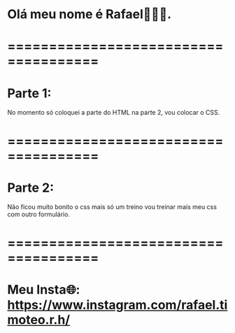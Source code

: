 # Olá meu nome é Rafael👋👋👋.

# =====================================

# Parte 1:
No momento só coloquei a parte do HTML na parte 2, vou colocar o CSS.

# =====================================

# Parte 2:
Não ficou muito bonito o css mais só um treino vou treinar mais meu css com outro formulário.

# =====================================

# Meu Insta🌐: https://www.instagram.com/rafael.timoteo.r.h/
